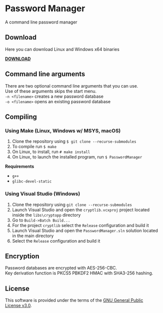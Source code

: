 # Password Manager

A command line password manager

## Download

Here you can download Linux and Windows x64 binaries

**[DOWNLOAD](https://github.com/apavazza/PasswordManager/releases)**

## Command line arguments

There are two optional command line arguments that you can use.  
Use of these arguments skips the start menu.  
`-n <filename>` creates a new password database  
`-o <filename>` opens an existing password database

## Compiling

### Using Make (Linux, Windows w/ MSYS, macOS)

1. Clone the repository using `$ git clone --recurse-submodules`
1. To compile run `$ make`
1. On Linux, to install, run `# make install`
1. On Linux, to launch the installed program, run `$ PasswordManager`

**Requirements**

- `g++`
- `glibc-devel-static`

### Using Visual Studio (Windows)

1. Clone the repository using `git clone --recurse-submodules`
1. Launch Visual Studio and open the `cryptlib.vcxproj` project located inside the `libs\cryptopp` directory
1. Go to `Build->Batch Build...`
1. For the project `cryptlib` select the `Release` configuration and build it
1. Launch Visual Studio and open the `PasswordManager.sln` solution located in the main directory
1. Select the `Release` configuration and build it

## Encryption

Password databases are encrypted with AES-256-CBC.  
Key derivation function is PKCS5 PBKDF2 HMAC with SHA3-256 hashing.

## License

This software is provided under the terms of the [GNU General Public License v3.0](https://www.gnu.org/licenses/gpl-3.0.txt).
